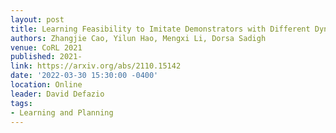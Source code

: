 ```yaml
---
layout: post
title: Learning Feasibility to Imitate Demonstrators with Different Dynamics
authors: Zhangjie Cao, Yilun Hao, Mengxi Li, Dorsa Sadigh
venue: CoRL 2021
published: 2021-
link: https://arxiv.org/abs/2110.15142
date: '2022-03-30 15:30:00 -0400'
location: Online
leader: David Defazio
tags:
- Learning and Planning
---
```


